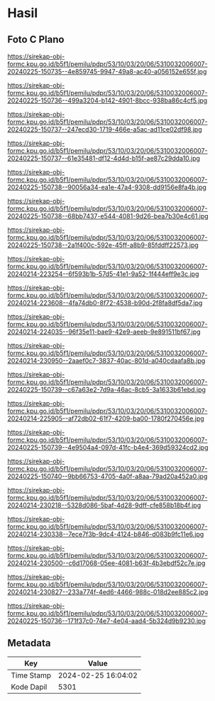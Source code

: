 # Hasil

## Foto C Plano

https://sirekap-obj-formc.kpu.go.id/b5f1/pemilu/pdpr/53/10/03/20/06/5310032006007-20240225-150735--4e859745-9947-49a8-ac40-a056152e655f.jpg

https://sirekap-obj-formc.kpu.go.id/b5f1/pemilu/pdpr/53/10/03/20/06/5310032006007-20240225-150736--499a3204-b142-4901-8bcc-938ba86c4cf5.jpg

https://sirekap-obj-formc.kpu.go.id/b5f1/pemilu/pdpr/53/10/03/20/06/5310032006007-20240225-150737--247ecd30-1719-466e-a5ac-ad11ce02df98.jpg

https://sirekap-obj-formc.kpu.go.id/b5f1/pemilu/pdpr/53/10/03/20/06/5310032006007-20240225-150737--61e35481-df12-4d4d-b15f-ae87c29dda10.jpg

https://sirekap-obj-formc.kpu.go.id/b5f1/pemilu/pdpr/53/10/03/20/06/5310032006007-20240225-150738--90056a34-ea1e-47a4-9308-dd9156e8fa4b.jpg

https://sirekap-obj-formc.kpu.go.id/b5f1/pemilu/pdpr/53/10/03/20/06/5310032006007-20240225-150738--68bb7437-e544-4081-9d26-bea7b30e4c61.jpg

https://sirekap-obj-formc.kpu.go.id/b5f1/pemilu/pdpr/53/10/03/20/06/5310032006007-20240225-150738--2a1f400c-592e-45ff-a8b9-85fddff22573.jpg

https://sirekap-obj-formc.kpu.go.id/b5f1/pemilu/pdpr/53/10/03/20/06/5310032006007-20240214-223254--6f593b1b-57d5-41e1-9a52-1f444eff9e3c.jpg

https://sirekap-obj-formc.kpu.go.id/b5f1/pemilu/pdpr/53/10/03/20/06/5310032006007-20240214-223608--4fa74db0-8f72-4538-b90d-2f8fa8df5da7.jpg

https://sirekap-obj-formc.kpu.go.id/b5f1/pemilu/pdpr/53/10/03/20/06/5310032006007-20240214-224035--96f35e11-bae9-42e9-aeeb-9e891511bf67.jpg

https://sirekap-obj-formc.kpu.go.id/b5f1/pemilu/pdpr/53/10/03/20/06/5310032006007-20240214-230950--2aaef0c7-3837-40ac-801d-a040cdaafa8b.jpg

https://sirekap-obj-formc.kpu.go.id/b5f1/pemilu/pdpr/53/10/03/20/06/5310032006007-20240225-150739--c67a63e2-7d9a-46ac-8cb5-3a1633b61ebd.jpg

https://sirekap-obj-formc.kpu.go.id/b5f1/pemilu/pdpr/53/10/03/20/06/5310032006007-20240214-225905--af72db02-61f7-4209-ba00-1780f270456e.jpg

https://sirekap-obj-formc.kpu.go.id/b5f1/pemilu/pdpr/53/10/03/20/06/5310032006007-20240225-150739--4e9504a4-097d-41fc-b4e4-369d59324cd2.jpg

https://sirekap-obj-formc.kpu.go.id/b5f1/pemilu/pdpr/53/10/03/20/06/5310032006007-20240225-150740--9bb66753-4705-4a0f-a8aa-79ad20a452a0.jpg

https://sirekap-obj-formc.kpu.go.id/b5f1/pemilu/pdpr/53/10/03/20/06/5310032006007-20240214-230218--5328d086-5baf-4d28-9dff-cfe858b18b4f.jpg

https://sirekap-obj-formc.kpu.go.id/b5f1/pemilu/pdpr/53/10/03/20/06/5310032006007-20240214-230338--7ece7f3b-9dc4-4124-b846-d083b9fc11e6.jpg

https://sirekap-obj-formc.kpu.go.id/b5f1/pemilu/pdpr/53/10/03/20/06/5310032006007-20240214-230500--c6d17068-05ee-4081-b63f-4b3ebdf52c7e.jpg

https://sirekap-obj-formc.kpu.go.id/b5f1/pemilu/pdpr/53/10/03/20/06/5310032006007-20240214-230827--233a774f-4ed6-4466-988c-018d2ee885c2.jpg

https://sirekap-obj-formc.kpu.go.id/b5f1/pemilu/pdpr/53/10/03/20/06/5310032006007-20240225-150736--171f37c0-74e7-4e04-aad4-5b324d9b9230.jpg


## Metadata

| Key        | Value               |
| ---------- | ------------------- |
| Time Stamp | 2024-02-25 16:04:02 |
| Kode Dapil | 5301                |



